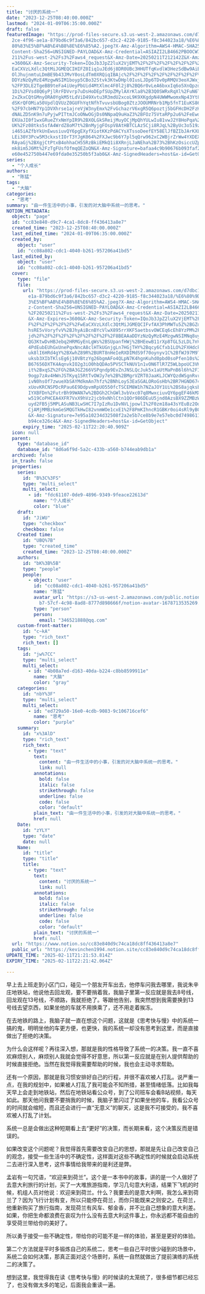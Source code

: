 ```yaml
---
title: "讨厌的系统一"
date: "2023-12-25T08:40:00.000Z"
lastmod: "2024-01-09T06:35:00.000Z"
draft: false
featuredImage: "https://prod-files-secure.s3.us-west-2.amazonaws.com/d7dbc101-8\
  2ce-4f96-ae1a-879bd6c9f3a6/842bc657-d3c2-4220-9185-f8c344023a18/%E6%80%9D%E8%\
  80%83%E5%BF%AB%E4%B8%8E%E6%85%A2.jpeg?X-Amz-Algorithm=AWS4-HMAC-SHA256&X-Amz-\
  Content-Sha256=UNSIGNED-PAYLOAD&X-Amz-Credential=ASIAZI2LB4662PBOOCW7%2F20250\
  211%2Fus-west-2%2Fs3%2Faws4_request&X-Amz-Date=20250211T212142Z&X-Amz-Expires\
  =3600&X-Amz-Security-Token=IQoJb3JpZ2luX2VjEMT%2F%2F%2F%2F%2F%2F%2F%2F%2F%2Fw\
  EaCXVzLXdlc3QtMiJGMEQCIHIFZ0Iiq1uJEd6j8DR0UBc3HHUTfqKvdlW3HezSdBw9AiB0MuiiN8O\
  OlJhujnmtuLDmBE9b43JMvY0osLdTm0XRQiqIBAjc%2F%2F%2F%2F%2F%2F%2F%2F%2F%2F8BEAAa\
  DDYzNzQyMzE4MzgwNSIM1boyp5CBo32Stvk3KtwDHpl0IusLJDp6TDv0pRMQV3eoXJWxjJy0Hw8Zv\
  %2FP3DLE2TgeBB9teFa4iUeyPbUid4MtXlmc4F0l2j8%2BQ6r0vLeA6bxxIq6o5XnQpzdlWK3Zcyk\
  1Di%2FVsd8Q6yPjlRrFDVvrp7uDsHoDEpfSUpZMylAXrKla8%2B3Q0SWRxRqXl%2FuN6TRJsMleba\
  2xZkxCQtGMnyORA0YgkM5tLdViD49Xvtu3R3mdU2xcoL9K9XKgdpN4UWWMwomxNp43Yt8H%2B%2FT\
  dSKrQFOMia50VpdlQVUzZ0GUFhYqtNfhTvuvsbUBog0ZtzJOOUMRNrb1Mp5fnT1EuKS86o42yDRzr\
  %2F97cbHN7Yp1DVXhrse1ajreVjW3nyEmx%2FvGchazrV6xgR5Q6poztj5bGFHcDH2FzHfMC2v6wm\
  dNALZD5nK9n7uPyjwPITtmJCoONwOGjDs0NNpaQ9uHaZ3%2BFOz75VtaRPp2u6%2FeEwdP1vcjsr5\
  EKUaJI0f1wxGRueZYxNmYpIR9%2BXOLGkSReijMuyOCjMpQhYULwIu81vwJ2Y8HoPqa%2FletPPoU\
  UK%2Fz08tks5sfA4WrdZ8oM7t%2BnMyjgFOspV8AtHBTCLAz5Cji8RJqL%2ByUc3o519z0N43m4Uj\
  i465iAZfbYkUnEwusiuvQY6pgEXyfXiotKKzPdACYsXTssoDeefEY58ElJfBZIbJArKXLd4CheFXK\
  LEi30Y3Pcw5M3ckxstIOrT3YJgK064%2FXJwc9b6Y7pl5qQrw962xC2WBjrZrWw4YXDEX%2BwI0xw\
  RAyaGj%2BXgjCtPtxB4ohhaCH55RzBkiEMkQ1i8XRnjLJaNEha%2B73%2BhKzOsiccUZpgAd6v%2F\
  mk8im5J6Mt%2FzTgFUsfOfmqQEZoQN&X-Amz-Signature=bafaa4c9b90676b093faf2080dc523\
  e60e452750b447e69fda0e35250b5f3ab0&X-Amz-SignedHeaders=host&x-id=GetObject"
series:
  - "个人成长"
authors:
  - "陈猛"
tags:
  - "大脑"
categories:
  - "思考"
summary: "由一件生活中的小事，引发的对大脑中系统一的思考。"
NOTION_METADATA:
  object: "page"
  id: "cc83e840-d9c7-4ca1-8dc8-ff436413a8e7"
  created_time: "2023-12-25T08:40:00.000Z"
  last_edited_time: "2024-01-09T06:35:00.000Z"
  created_by:
    object: "user"
    id: "cc08a802-cdc1-4040-b261-957206a41bd5"
  last_edited_by:
    object: "user"
    id: "cc08a802-cdc1-4040-b261-957206a41bd5"
  cover:
    type: "file"
    file:
      url: "https://prod-files-secure.s3.us-west-2.amazonaws.com/d7dbc101-82ce-4f96-a\
        e1a-879bd6c9f3a6/842bc657-d3c2-4220-9185-f8c344023a18/%E6%80%9D%E8%80%8\
        3%E5%BF%AB%E4%B8%8E%E6%85%A2.jpeg?X-Amz-Algorithm=AWS4-HMAC-SHA256&X-Am\
        z-Content-Sha256=UNSIGNED-PAYLOAD&X-Amz-Credential=ASIAZI2LB466Y4J2RK3C\
        %2F20250211%2Fus-west-2%2Fs3%2Faws4_request&X-Amz-Date=20250211T212040Z\
        &X-Amz-Expires=3600&X-Amz-Security-Token=IQoJb3JpZ2luX2VjEMT%2F%2F%2F%2\
        F%2F%2F%2F%2F%2F%2FwEaCXVzLXdlc3QtMiJGMEQCIFvfAX3PhMWTu5Z%2BGZos7b01TPm\
        hsRE5vVoryfvV%2BJhyAiBcnBYcVlwX895rrXKF5aetbsvOWCEq6cEh8YzPM%2FZ5HiqIBA\
        jd%2F%2F%2F%2F%2F%2F%2F%2F%2F%2F8BEAAaDDYzNzQyMzE4MzgwNSIMNq8uyAzV6warT\
        QG3KtwDvHBJebq2HRMGyEnLgWs%2BSUpanfHWj%2BHEewB11rXp8TGL5zLDL7nVVkE9mEJ9\
        4PdEubEUhGxUnePqxNncA8clHTkUGnjgLn7HGjTHY%2Bqcy6Cfxb1LO%2FXHdck9zMnBYOi\
        uk8lI6HRd4gY%2BXwhZ89R%2BURT8nHeIeRXDIMdS9f70oynyv1C%2BfWJ97M9T8zj2rxfM\
        uksb3XIbTKlsEg6j10VBtzYg26bgmAFo4QLpN7K4hgnKuhd0pbd0soPfen10s%2BQENXY%2\
        B67656DXTK4AqnvkIO2g3iO0hbQDAo5PVSCTkNUV1n1vON6TlR7Z5WLbpoUC3VK77qYqrLK\
        it%2BxqSZ%2FG%2BA3GZ266VSPqndp9EvZnJNSLQcJuk5x1aUtMaPnB6l6h%2FI12GSiYAT\
        9ogp7zAv4HWnJSTKyq15RtTvOWJy7e%2B%2BMgrVZRT0JaaKLJCWYQzdWSgnRvr6JKrne8f\
        ivN0hsOf7zwueXbSAYMdkmAn7hfz%2BNhLoyS3EaSGALORoGsHb%2BR7HGND674AGaHU3Hd\
        xUovKRCNSPDcRPau6E9DdpvmRpUO550fcTSCEM8W1h7NZaJOY1Ui%2BS8ajqksbQpG%2Buf\
        IYXBFDn%2FutrBh99WAN7w%2BDGh2ChGWl3vbVxc07q8MwxciuvQY6pgEF46kMX6YURtWB4\
        w519CoPHCEA4XFR7VxX9hVz2jcb9xNhlCtn1QOr986DEuU5jnd0AzsBX9ZZMBzW%2BeoE32\
        uyd2FB5j5MPLASuNB3LwSHC7I7pIzRu1DvNVLjpowlI%2F0zm18a43sYEuBz2Oo60wPFbZb\
        CjAMjMMBzkmGeSMQGTkHwI82vnmWOe1cxE1%2F8PmKIhncR1GBKr0oi4sRl9yBC3QqWizfM\
        &X-Amz-Signature=7e95a10234d32508f2a2e5b7ce8b9e7e57ebc0d74986111eb82b7a\
        b94ce326c4&X-Amz-SignedHeaders=host&x-id=GetObject"
      expiry_time: "2025-02-11T22:20:40.909Z"
  icon: null
  parent:
    type: "database_id"
    database_id: "8d6a6f9d-5a2c-433b-a560-b744eab9db1a"
  archived: false
  in_trash: false
  properties:
    series:
      id: "B%3C%3FS"
      type: "multi_select"
      multi_select:
        - id: "fdc61107-0de9-4896-9349-9feace22613d"
          name: "个人成长"
          color: "blue"
    draft:
      id: "JiWU"
      type: "checkbox"
      checkbox: false
    Created time:
      id: "UBQ%7B"
      type: "created_time"
      created_time: "2023-12-25T08:40:00.000Z"
    authors:
      id: "bK%3B%5B"
      type: "people"
      people:
        - object: "user"
          id: "cc08a802-cdc1-4040-b261-957206a41bd5"
          name: "陈猛"
          avatar_url: "https://s3-us-west-2.amazonaws.com/public.notion-static.com/775523\
            b7-57cf-4c98-8ad8-8777d898666f/notion-avatar-1678713535269.png"
          type: "person"
          person:
            email: "346521888@qq.com"
    custom-front-matter:
      id: "c~kA"
      type: "rich_text"
      rich_text: []
    tags:
      id: "jw%7CC"
      type: "multi_select"
      multi_select:
        - id: "4b08a7ed-d163-40da-b224-c8bb8599911e"
          name: "大脑"
          color: "gray"
    categories:
      id: "nbY%3F"
      type: "multi_select"
      multi_select:
        - id: "ed729a50-16e0-4cdb-9083-9c106716cef6"
          name: "思考"
          color: "purple"
    summary:
      id: "x%3AlD"
      type: "rich_text"
      rich_text:
        - type: "text"
          text:
            content: "由一件生活中的小事，引发的对大脑中系统一的思考。"
            link: null
          annotations:
            bold: false
            italic: false
            strikethrough: false
            underline: false
            code: false
            color: "default"
          plain_text: "由一件生活中的小事，引发的对大脑中系统一的思考。"
          href: null
    Date:
      id: "zYLY"
      type: "date"
      date: null
    Name:
      id: "title"
      type: "title"
      title:
        - type: "text"
          text:
            content: "讨厌的系统一"
            link: null
          annotations:
            bold: false
            italic: false
            strikethrough: false
            underline: false
            code: false
            color: "default"
          plain_text: "讨厌的系统一"
          href: null
  url: "https://www.notion.so/cc83e840d9c74ca18dc8ff436413a8e7"
  public_url: "https://kevinchen1994.notion.site/cc83e840d9c74ca18dc8ff436413a8e7"
UPDATE_TIME: "2025-02-11T21:21:53.814Z"
EXPIRY_TIME: "2025-02-11T22:21:42.064Z"

---
```

<link rel="stylesheet" href="https://cdn.jsdelivr.net/npm/katex@0.16.2/dist/katex.min.css" integrity="sha384-bYdxxUwYipFNohQlHt0bjN/LCpueqWz13HufFEV1SUatKs1cm4L6fFgCi1jT643X" crossorigin="anonymous">


早上去上班走到小区门口，碰见一个朋友开车出去，他停车问我去哪里，我说朱辛庄地铁站，他说他去回龙观，要不要捎着我，我脑子里第一反应就是我去8号线，回龙观在13号线，不顺路，我就拒绝了。等跟他告别，我突然想到我需要换到13号线去望京西，如果坐他的车就不用换乘了，还不用走着挨冻。


在去地铁的路上，我脑子就一直在想这个问题，这就是《思考快与慢》中的系统一搞的鬼，明明坐他的车更方便，也更快，我的系统一却没有思考到这里，而是直接做出了拒绝的决策。


为什么会这样呢？再往深入想，那就是我的性格导致了系统一的决策。我一直不喜欢麻烦别人，麻烦别人我就会觉得不好意思，所以第一反应就是在别人提供帮助的时候直接拒绝。当然在我觉得我需要帮助的时候，我也会主动寻求帮助。


还有一个原因，那就是我习惯安排好自己的行程，并很不喜欢被人打乱。说严重一点，在我的规划中，如果被人打乱了我可能会不知所措，甚至情绪低落。比如我每天早上会走到地铁站，然后在地铁站看公众号，到了公司班车会看B站视频，每天如此。那天他问我要不要捎我的时候，我脑子里闪过了如果坐他的车，我看公众号的时间就会缩短，而且还会进行一直“无意义”的聊天，这是我不可接受的，我不喜欢被人打乱了计划。


系统一总是会做出这种短期看上去“更好”的决策，而长期来看，这个决策反而是错误的。


如果改变这个问题呢？我觉得首先需要改变自己的思想，那就是先让自己改变自己的观念，接受一些生活中的不确定性，这样面对这些不确定性的时候就会启动系统二去进行深入思考，这件事情给我带来的是利还是弊。


孟岩有一句咒语，“欢迎来到荷兰”。这个是一本书中的故事，讲的是一个人做好了去意大利旅行的计划，买了一大堆旅游指南，学习几句意大利语，结果下飞机的时候，机组人员对他说：欢迎来到荷兰。什么？我要去的是意大利啊，我怎么来到荷兰了？因为飞行计划有变，所以只能停在荷兰，而你只能既来之则安之。在荷兰，他重新购买了旅行指南，发现荷兰有风车、郁金香，并不比自己想象的意大利差。如果，你把生命都浪费在哀叹为什么没有去意大利这件事上，你永远都不能自由的享受荷兰带给你的美好了。


所以勇于接受一些不确定性，带给你的可能不是一样的体验，甚至是更好的体验。


第二个方法就是平时多锻炼自己的系统二，思考一些自己平时很少碰到的场景中，系统二会如何决策，那真正面对这个场景时，系统一自然就做出了提前演练的系统二的决策了。


想到这里，我觉得我在读《思考快与慢》的时候读的太笼统了，很多细节都已经忘了，也没有做太多的笔记，后面我会重读一遍。

